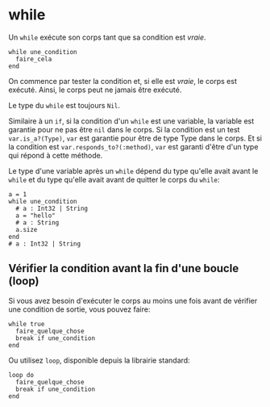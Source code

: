 # while

Un `while` exécute son corps tant que sa condition est *vraie*.

```crystal
while une_condition
  faire_cela
end
```

On commence par tester la condition et, si elle est *vraie*, le corps est exécuté.
Ainsi, le corps peut ne jamais être exécuté.

Le type du `while` est toujours `Nil`.

Similaire à un `if`, si la condition d'un `while` est une variable,
la variable est garantie pour ne pas être `nil` dans le corps.
Si la condition est un test `var.is_a?(Type)`, `var` est garantie pour être de type Type dans le corps.
Et si la condition est  `var.responds_to?(:method)`, `var` est garanti d'être d'un type qui répond à cette méthode.

Le type d'une variable après un `while` dépend du type qu'elle avait avant le `while`
et du type qu'elle avait avant de quitter le corps du `while`:

```crystal
a = 1
while une_condition
  # a : Int32 | String
  a = "hello"
  # a : String
  a.size
end
# a : Int32 | String
```

## Vérifier la condition avant la fin d'une boucle (loop)

Si vous avez besoin d'exécuter le corps au moins une fois avant de vérifier une condition de sortie,
vous pouvez faire:

```crystal
while true
  faire_quelque_chose
  break if une_condition
end
```

Ou utilisez `loop`, disponible depuis la librairie standard:

```crystal
loop do
  faire_quelque_chose
  break if une_condition
end
```
